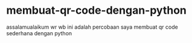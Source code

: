 # membuat-qr-code-dengan-python
assalamualaikum wr wb ini adalah percobaan saya membuat qr code sederhana dengan python
